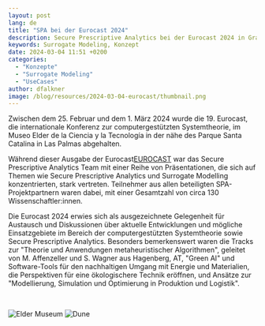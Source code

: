 ```yaml
---
layout: post
lang: de
title: "SPA bei der Eurocast 2024"
description: Secure Prescriptive Analytics bei der Eurocast 2024 in Gran Canaria
keywords: Surrogate Modeling, Konzept
date: 2024-03-04 11:51 +0200
categories:
  - "Konzepte"
  - "Surrogate Modeling"
  - "UseCases"
author: dfalkner
image: /blog/resources/2024-03-04-eurocast/thumbnail.png
---
```

Zwischen dem 25. Februar und dem 1. März 2024 wurde die 19. Eurocast, die internationale Konferenz zur computergestützten Systemtheorie, im Museo Elder de la Ciencia y la Tecnología in der nähe des Parque Santa Catalina in Las Palmas abgehalten.

<!--more-->
Während dieser Ausgabe der Eurocast[EUROCAST][eurocast] war das Secure Prescriptive Analytics Team mit einer Reihe von Präsentationen, die sich auf Themen wie Secure Prescriptive Analytics und Surrogate Modelling konzentrierten, stark vertreten. Teilnehmer aus allen beteiligten SPA-Projektpartnern waren dabei, mit einer Gesamtzahl von circa 130 Wissenschaftler:innen.

Die Eurocast 2024 erwies sich als ausgezeichnete Gelegenheit für Austausch und Diskussionen über aktuelle Entwicklungen und mögliche Einsatzgebiete im Bereich der computergestützten Systemtheorie sowie Secure Prescriptive Analytics. Besonders bemerkenswert waren die Tracks zur "Theorie und Anwendungen metaheuristischer Algorithmen", geleitet von M. Affenzeller und S. Wagner aus Hagenberg, AT, "Green AI" und Software-Tools für den nachhaltigen Umgang mit Energie und Materialien, die Perspektiven für eine ökologischere Technik eröffnen, und Ansätze zur "Modellierung, Simulation und Optimierung in Produktion und Logistik".

<br/>

[eurocast]: https://eurocast2024.fulp.ulpgc.es/ 

![Elder Museum](/blog/resources/2024-03-04-eurocast/thumbnail.jpeg)
![Dune](/blog/resources/2024-03-04-eurocast/dune.png)